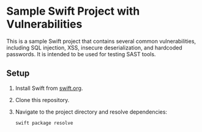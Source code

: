 # Sample Swift Project with Vulnerabilities

This is a sample Swift project that contains several common vulnerabilities, including SQL injection, XSS, insecure deserialization, and hardcoded passwords. It is intended to be used for testing SAST tools.

## Setup

1. Install Swift from [swift.org](https://swift.org/getting-started/#installing-swift).
2. Clone this repository.
3. Navigate to the project directory and resolve dependencies:

   ```sh
   swift package resolve
